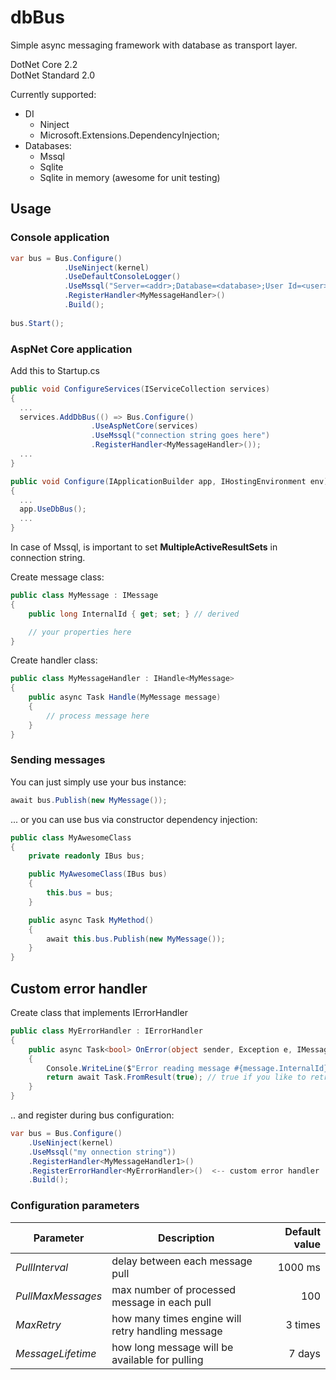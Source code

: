 # dbBus

Simple async messaging framework with database as transport layer.  

DotNet Core 2.2  
DotNet Standard 2.0


Currently supported:
* DI
  - Ninject
  - Microsoft.Extensions.DependencyInjection;
* Databases: 
  - Mssql
  - Sqlite
  - Sqlite in memory (awesome for unit testing)

## Usage
### Console application
``` C#
var bus = Bus.Configure()
            .UseNinject(kernel)
            .UseDefaultConsoleLogger()
            .UseMssql("Server=<addr>;Database=<database>;User Id=<user>;Password=<password>;MultipleActiveResultSets=true;"))
            .RegisterHandler<MyMessageHandler>()
            .Build();
            
bus.Start();
```
### AspNet Core application
Add this to Startup.cs
``` C#
public void ConfigureServices(IServiceCollection services)
{
  ...
  services.AddDbBus(() => Bus.Configure()
                  .UseAspNetCore(services)
                  .UseMssql("connection string goes here")
                  .RegisterHandler<MyMessageHandler>());
  ...
}

public void Configure(IApplicationBuilder app, IHostingEnvironment env)
{
  ...
  app.UseDbBus();
  ...
}
```
In case of Mssql, is important to set **MultipleActiveResultSets** in connection string.

Create message class:
``` C#
public class MyMessage : IMessage
{
    public long InternalId { get; set; } // derived

    // your properties here
}
``` 
Create handler class:
``` C#
public class MyMessageHandler : IHandle<MyMessage>
{
    public async Task Handle(MyMessage message)
    {
        // process message here
    }
}
```

### Sending messages
You can just simply use your bus instance:
``` C#
await bus.Publish(new MyMessage());
```
... or you can use bus via constructor dependency injection:

``` C#
public class MyAwesomeClass
{
    private readonly IBus bus;

    public MyAwesomeClass(IBus bus)
    {
        this.bus = bus;
    }

    public async Task MyMethod()
    {
        await this.bus.Publish(new MyMessage());
    }
}
```

## Custom error handler
Create class that implements IErrorHandler
```C#
public class MyErrorHandler : IErrorHandler
{
    public async Task<bool> OnError(object sender, Exception e, IMessage message, int retryNo)
    {
        Console.WriteLine($"Error reading message #{message.InternalId}, retry #{retryNo}");
        return await Task.FromResult(true); // true if you like to retry message handling
    }
}
``` 
.. and register during bus configuration:
  
```C#
var bus = Bus.Configure()
    .UseNinject(kernel)
    .UseMssql("my onnection string")) 
    .RegisterHandler<MyMessageHandler1>()
    .RegisterErrorHandler<MyErrorHandler>()  <-- custom error handler
    .Build();
```
### Configuration parameters
| Parameter        | Description                             | Default value  |
| ---------------- | --------------------------------------- | --------------:|
| *PullInterval*   | delay between each message pull | 1000 ms |
| *PullMaxMessages*| max number of processed message in each pull | 100 |
| *MaxRetry*       | how many times engine will retry handling message | 3 times |
| *MessageLifetime*| how long message will be available for pulling | 7 days |
